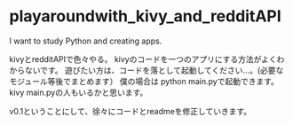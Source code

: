 # playaroundwith_kivy_and_redditAPI
I want to study Python and creating apps.

kivyとredditAPIで色々やる。
kivyのコードを一つのアプリにする方法がよくわからないです。
遊びたい方は、コードを落として起動してください...。(必要なモジュール等後でまとめます）
僕の場合は python main.pyで起動できます。　kivy main.pyの人もいるかと思います。

v0.1ということにして、徐々にコードとreadmeを修正していきます。
